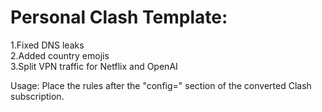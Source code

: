 # Personal Clash Template:

1.Fixed DNS leaks  
2.Added country emojis  
3.Split VPN traffic for Netflix and OpenAI  

Usage: Place the rules after the "config=" section of the converted Clash subscription.
